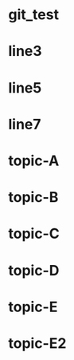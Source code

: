 # git_test

# line3

# line5

# line7

# topic-A

# topic-B

# topic-C
# topic-D

# topic-E

# topic-E2